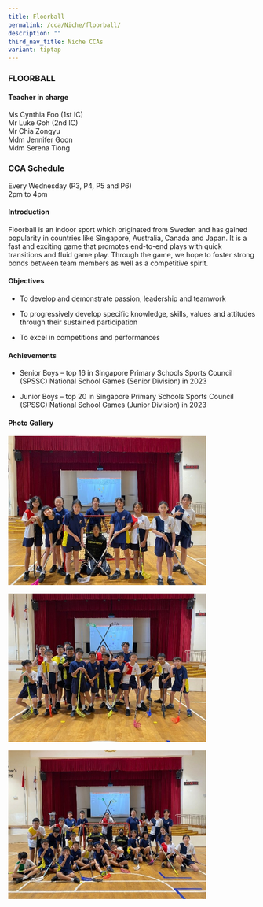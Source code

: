 ```yaml
---
title: Floorball
permalink: /cca/Niche/floorball/
description: ""
third_nav_title: Niche CCAs
variant: tiptap
---
```

<h3>FLOORBALL</h3>
<h4>Teacher in charge</h4>
<p>Ms Cynthia Foo&nbsp;(1st IC)
<br>Mr Luke Goh (2nd IC)
<br>Mr Chia Zongyu
<br>Mdm Jennifer Goon
<br>Mdm Serena Tiong</p>
<h3>CCA Schedule</h3>
<p>Every Wednesday (P3, P4, P5 and P6)
<br>2pm to 4pm</p>
<h4>Introduction</h4>
<p>Floorball is an indoor sport which originated from Sweden and has gained
popularity in countries like Singapore, Australia, Canada and Japan. It
is a fast and exciting game that promotes end-to-end plays with quick transitions
and fluid game play. Through the game, we hope to foster strong bonds between
team members as well as a competitive spirit.</p>
<h4>Objectives</h4>
<ul>
<li>
<p>To develop and demonstrate passion, leadership and teamwork</p>
</li>
<li>
<p>To progressively develop specific knowledge, skills, values and attitudes
through their sustained participation</p>
</li>
<li>
<p>To excel in competitions and performances</p>
</li>
</ul>
<h4>Achievements</h4>
<ul data-tight="true" class="tight">
<li>
<p>Senior Boys – top 16 in Singapore Primary Schools Sports Council (SPSSC)
National School Games (Senior Division) in 2023</p>
</li>
<li>
<p>Junior Boys – top 20 in Singapore Primary Schools Sports Council (SPSSC)
National School Games (Junior Division) in 2023</p>
</li>
</ul>
<h4>Photo Gallery</h4>
<p></p>
<div class="isomer-image-wrapper">
<img style="width: 80%;" height="auto" width="100%" alt="" src="/images/floorball_1.jpg">
</div>
<p></p>
<div class="isomer-image-wrapper">
<img style="width: 80%;" height="auto" width="100%" alt="" src="/images/floorball_2.jpg">
</div>
<p></p>
<div class="isomer-image-wrapper">
<img style="width: 80%;" height="auto" width="100%" alt="" src="/images/floorball_3.jpg">
</div>
<p>
<br>
</p>
<p></p>
